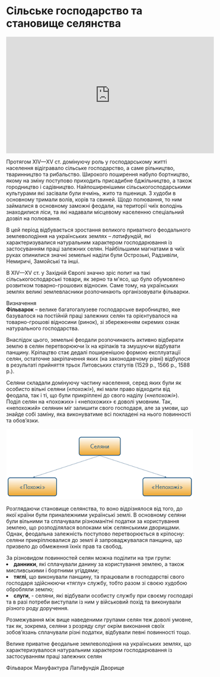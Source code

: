 # Сільське господарство та становище селянства

<div class="fluidMedia">
<iframe align="center" width="560" height="315" src="https://www.youtube.com/embed/myMaDZhUVvI" frameborder="0" allowfullscreen></iframe>
</div>
<div class="popup">
</div>

Протягом ХІV—ХV ст. домінуючу роль у господарському житті населення відігравало сільське господарство, а саме рільництво, тваринництво та рибальство. Широкого поширення набуло бортництво, якому на зміну поступово приходить присадибне бджільництво, а також городництво і садівництво. Найпоширенішими сільськогосподарськими культурами які засівали були ячмінь, жито та пшениця. З худоби в основному тримали волів, корів та свиней. Щодо полювання, то ним займалися в основному заможні феодали, на території чиїх володінь знаходилися ліси, та які надавали місцевому населенню спеціальний дозвіл на полювання.

В цей період відбувається зростання великого приватного феодального землеволодіння на українських землях – *латифундій*, які характеризувалися натуральним характером господарювання із застосуванням праці залежних селян. Найбільшими магнатами в чиїх руках опинилися значні земельні наділи були Острозькі, Радзивіли, Немиричі, Замойські та інші.

В   ХІV—ХV ст. у Західній Європі значно зріс попит на такі сільськогосподарські товари, як зерно та м'ясо, що було обумовлено розвитком товарно-грошових відносин. Саме тому, на українських землях великі землевласники розпочинають організовувати фільварки. 

<div class="eoz-wrap">
<span class="eoz">Визначення</span>
<div class="eoz-text">
<b>Фільварок</b> – велике багатогалузеве господарське виробництво, яке базувалося на постійній праці залежних селян та орієнтувалося на товарно-грошові відносини (ринок), зі збереженням окремих ознак натурального господарства.
</div>
</div>

Внаслідок цього, земельні феодали розпочинають активно відбирати землю в селян перетворюючи їх на кріпаків та змушуючи відбувати панщину. Кріпацтво стає дедалі поширенішою формою експлуатації селян, остаточне закріпачення яких (на законодавчому рівні) відбулося в результаті прийняття трьох Литовських статутів (1529 р., 1566 р., 1588 р.). 

Селяни складали домінуючу частину населення, серед яких були як особисто вільні селяни (<i>«похожі»</i>), які мали право відходити від феодала, так і ті, що були прикріплені до свого наділу (<i>«непохожі»</i>). Поділ селян на «похожих» і «непохожих» є доволі умовним. Так, «непохожий» селянин міг залишити свого господаря, але за умови, що знайде собі заміну, яка виконуватиме всі покладені на нього повинності та обов’язки. 

<div align="center">
<img class="image" src="5-4-1.png" width="550px"/>
</div>

Розглядаючи становище селянства, то воно відрізнялося від того, до якої країни були приналежними українські землі. В основному селяни були вільними та сплачували різноманітні податки за користування землею, що розподілялася волоками між селянськими дворищами. Однак, феодальна залежність поступово перетворюється в кріпосну: селяни прикріплювалися до землі й запроваджувалася панщина, що призвело до обмеження їхніх прав та свобод.

<div class="space">
<div class="task-wrap">
<span class="task">За різновидом повинностей селян можна поділити на три групи:</span>
<div class="task-text">
<li><b>данники</b>, які сплачували данину за користування землею, а також мисливськими і бортними угіддями;</li>
<li><b>тяглі</b>, що виконували панщину, та працювали в господарстві свого господаря здійснюючи «тяглу» службу, тобто разом зі своєю худобою обробляли землю;</li>
<li><b>слуги</b>, - селяни, які відбували особисту службу при своєму господарі та в разі потреби виступали із ним у військовий похід та виконували різного роду доручення.</li>
</div>
</div>
</div>

<p></p>

Розмежування між вище наведеними групами селян теж доволі умовне, так як, зокрема, селяни з розряду слуг окрім виконання своїх зобов’язань  сплачували різні податки, відбували певні повинності тощо.

<quiz>
<question>
  <p>Велике приватне феодальне землеволодіння на українських землях, що характеризувалося натуральним характером господарювання із застосуванням праці залежних селян</p>
        <answer>Фільварок</answer>
  <answer>Мануфактура</answer>
        <answer correct>Латифундія</answer>
  <answer>Дворище</answer>
</question>
</quiz>